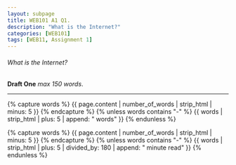 ```yaml
---
layout: subpage
title: WEB101 A1 Q1.
description: "What is the Internet?"
categories: [WEB101]
tags: [WEB11, Assignment 1]
---
```


###### What is the Internet?

**Draft One** *max 150 words*.


---

{% capture words %}
  {{ page.content | number_of_words | strip_html | minus: 5 }}
{% endcapture %}
{% unless words contains "-" %}
  {{ words | strip_html | plus: 5 | append: " words" }}
{% endunless %}

{% capture words %}
  {{ page.content | number_of_words | strip_html | minus: 5 }}
{% endcapture %}
{% unless words contains "-" %}
  {{ words | strip_html | plus: 5 | divided_by: 180 | append: " minute read" }}
{% endunless %}
